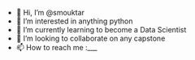- 👋 Hi, I’m @smouktar
- 👀 I’m interested in anything python
- 🌱 I’m currently learning to become a Data Scientist
- 💞️ I’m looking to collaborate on any capstone
- 📫 How to reach me :___

<!---
smouktar/smouktar is a ✨ special ✨ repository because its `README.md` (this file) appears on your GitHub profile.
You can click the Preview link to take a look at your changes.
--->
